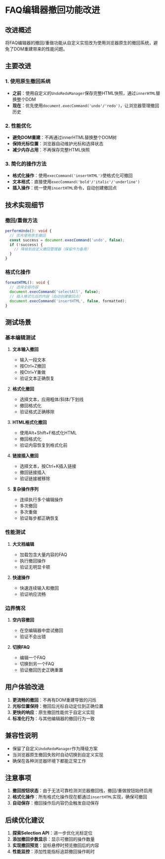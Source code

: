 # FAQ编辑器撤回功能改进

## 改进概述

将FAQ编辑器的撤回/重做功能从自定义实现改为使用浏览器原生的撤回系统，避免了DOM重建带来的性能问题。

## 主要改进

### 1. 使用原生撤回系统
- **之前**：使用自定义的`UndoRedoManager`保存完整HTML快照，通过`innerHTML`替换整个DOM
- **现在**：优先使用`document.execCommand('undo'/'redo')`，让浏览器管理撤回历史

### 2. 性能优化
- **避免DOM重建**：不再通过innerHTML替换整个DOM树
- **保持光标位置**：浏览器自动维护光标和选择状态
- **减少内存占用**：不再保存完整HTML快照

### 3. 简化的操作方法
- **格式化操作**：使用`execCommand('insertHTML')`使格式化可撤回
- **文本格式**：直接使用`execCommand('bold'/'italic'/'underline')`
- **插入操作**：统一使用`insertHTML`命令，自动创建撤回点

## 技术实现细节

### 撤回/重做方法
```typescript
performUndo(): void {
  // 优先使用原生撤回
  const success = document.execCommand('undo', false);
  if (!success) {
    // 降级到自定义撤回管理器（保留作为备用）
  }
}
```

### 格式化操作
```typescript
formatHTML(): void {
  // 选择全部内容
  document.execCommand('selectAll', false);
  // 插入格式化后的内容（自动创建撤回点）
  document.execCommand('insertHTML', false, formatted);
}
```

## 测试场景

### 基本编辑测试
1. **文本输入撤回**
   - 输入一段文本
   - 按Ctrl+Z撤回
   - 按Ctrl+Y重做
   - 验证文本正确恢复

2. **格式化撤回**
   - 选择文本，应用粗体/斜体/下划线
   - 撤回格式化
   - 验证格式正确移除

3. **HTML格式化撤回**
   - 使用Alt+Shift+F格式化HTML
   - 撤回格式化
   - 验证内容恢复到格式化前

4. **链接插入撤回**
   - 选择文本，按Ctrl+K插入链接
   - 撤回链接插入
   - 验证链接被移除

5. **复杂操作序列**
   - 连续执行多个编辑操作
   - 多次撤回
   - 多次重做
   - 验证每步都正确恢复

### 性能测试
1. **大文档编辑**
   - 加载包含大量内容的FAQ
   - 执行撤回操作
   - 验证无明显卡顿

2. **快速操作**
   - 快速连续输入和撤回
   - 验证响应流畅

### 边界情况
1. **空内容撤回**
   - 在空编辑器中尝试撤回
   - 验证不会出错

2. **切换FAQ**
   - 编辑一个FAQ
   - 切换到另一个FAQ
   - 验证撤回历史正确重置

## 用户体验改进

1. **更流畅的撤回**：不再有DOM重建导致的闪烁
2. **光标位置保持**：撤回后光标自动定位到正确位置
3. **更快的响应**：原生撤回性能优于自定义实现
4. **标准化行为**：与其他编辑器的撤回行为一致

## 兼容性说明

- 保留了自定义`UndoRedoManager`作为降级方案
- 当浏览器原生撤回失败时自动切换到自定义实现
- 确保在各种浏览器环境下都能正常工作

## 注意事项

1. **撤回按钮状态**：由于无法可靠检测浏览器撤回栈，撤回/重做按钮始终启用
2. **格式化操作**：所有格式化操作现在都通过`insertHTML`实现，确保可撤回
3. **自动保存**：撤回操作后内容仍会触发自动保存

## 后续优化建议

1. **探索Selection API**：进一步优化光标定位
2. **添加撤回步数显示**：显示可撤回的操作数量
3. **实现撤回预览**：鼠标悬停时预览撤回后的内容
4. **性能监控**：添加性能指标追踪撤回操作耗时